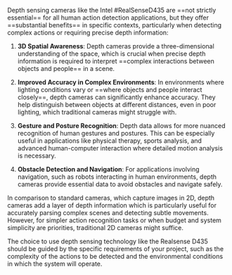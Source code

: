   
Depth sensing cameras like the Intel #RealSenseD435 are ==not strictly essential== for all human action detection applications, but they offer ==substantial benefits== in specific contexts, particularly when detecting complex actions or requiring precise depth information:

1. **3D Spatial Awareness**: Depth cameras provide a three-dimensional understanding of the space, which is crucial when precise depth information is required to interpret ==complex interactions between objects and people== in a scene.
    
2. **Improved Accuracy in Complex Environments**: In environments where lighting conditions vary or ==where objects and people interact closely==, depth cameras can significantly enhance accuracy. They help distinguish between objects at different distances, even in poor lighting, which traditional cameras might struggle with.
    
3. **Gesture and Posture Recognition**: Depth data allows for more nuanced recognition of human gestures and postures. This can be especially useful in applications like physical therapy, sports analysis, and advanced human-computer interaction where detailed motion analysis is necessary.
    
4. **Obstacle Detection and Navigation**: For applications involving navigation, such as robots interacting in human environments, depth cameras provide essential data to avoid obstacles and navigate safely.
    

In comparison to standard cameras, which capture images in 2D, depth cameras add a layer of depth information which is particularly useful for accurately parsing complex scenes and detecting subtle movements. However, for simpler action recognition tasks or when budget and system simplicity are priorities, traditional 2D cameras might suffice.

The choice to use depth sensing technology like the Realsense D435 should be guided by the specific requirements of your project, such as the complexity of the actions to be detected and the environmental conditions in which the system will operate.